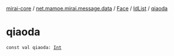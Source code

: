 [mirai-core](../../../index.md) / [net.mamoe.mirai.message.data](../../index.md) / [Face](../index.md) / [IdList](index.md) / [qiaoda](./qiaoda.md)

# qiaoda

`const val qiaoda: `[`Int`](https://kotlinlang.org/api/latest/jvm/stdlib/kotlin/-int/index.html)